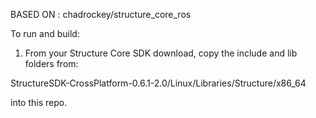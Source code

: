 
BASED ON : chadrockey/structure_core_ros

To run and build:

1) From your Structure Core SDK download, copy the include and lib folders from:

StructureSDK-CrossPlatform-0.6.1-2.0/Linux/Libraries/Structure/x86_64

into this repo.


